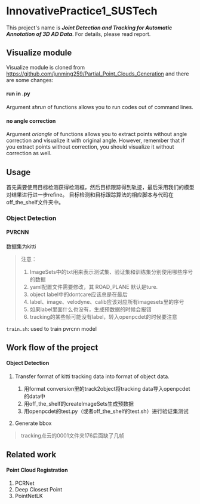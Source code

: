 # InnovativePractice1_SUSTech

This project's name is ***Joint Detection and Tracking for Automatic Annotation of 3D AD Data***. For details, please read report.

## Visualize module
Visualize module is cloned from https://github.com/junming259/Partial_Point_Clouds_Generation and there are some changes:
#### run in .py
Argument *shrun* of functions allows you to run codes out of command lines.
#### no angle correction
Argument *oriangle* of functions allows you to extract points without angle correction and visualize it with original angle.
However, remember that if you extract points without correction, you should visualize it without correction as well.

## Usage
首先需要使用目标检测获得检测框，然后目标跟踪得到轨迹，最后采用我们的模型对结果进行进一步refine。
目标检测和目标跟踪算法的相应脚本与代码在off_the_shelf文件夹中。
### Object Detection
#### PVRCNN
数据集为kitti
> 注意：
> 1. ImageSets中的txt用来表示测试集、验证集和训练集分别使用哪些序号的数据
> 2. yaml配置文件需要修改，其 ROAD_PLANE 默认是ture.
> 3. object label中的dontcare应该总是在最后
> 4. label、image、velodyne、calib应该对应所有imagesets里的序号
> 5. 如果label里面什么也没有，生成预数据的时候会报错
> 6. tracking的某些帧可能没有label，转入openpcdet的时候要注意

`train.sh`: used to train pvrcnn model



## Work flow of the project
#### Object Detection
1. Transfer format of kitti tracking data into format of object data.


    1. 用format conversion里的track2object将tracking data导入openpcdet的data中
    2. 用off_the_shelf的createImageSets生成预数据
    3. 用openpcdet的test.py（或者off_the_shelf的test.sh）进行验证集测试
2. Generate bbox 

> tracking点云的0001文件夹176后面缺了几帧


## Related work
#### Point Cloud Registration
1. PCRNet
2. Deep Closest Point
3. PointNetLK
